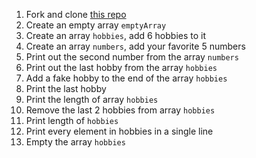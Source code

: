 




1. Fork and clone [this repo](https://github.com/JoinCODED/TASK-arrays-basics/)
2. Create an empty array `emptyArray`
3. Create an array `hobbies`, add 6 hobbies to it
4. Create an array `numbers`, add your favorite 5 numbers
5. Print out the second number from the array `numbers`
6. Print out the last hobby from the array `hobbies`
7. Add a fake hobby to the end of the array `hobbies` 
8. Print the last hobby 
9. Print the length of array `hobbies`
10. Remove the last 2 hobbies from array `hobbies`
11. Print length of `hobbies`
12. Print every element in hobbies in a single line
13. Empty the array `hobbies`
